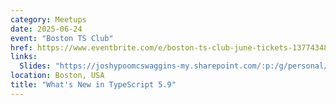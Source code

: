 ```yaml
---
category: Meetups
date: 2025-06-24
event: "Boston TS Club"
href: https://www.eventbrite.com/e/boston-ts-club-june-tickets-1377434817619
links:
  Slides: "https://joshypoomcswaggins-my.sharepoint.com/:p:/g/personal/joshgoldberg_joshypoomcswaggins_onmicrosoft_com/EeyRJqPtmAdOhZ5vx3TaaToBVMoshiBA6MVYkrgnJgvmyQ?e=mMijB6"
location: Boston, USA
title: "What's New in TypeScript 5.9"
---
```

